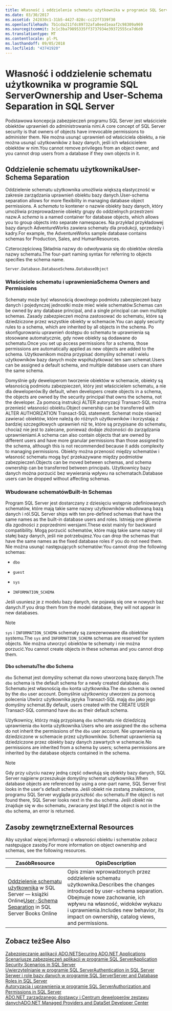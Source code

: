 ```yaml
---
title: Własność i oddzielenie schematu użytkownika w programie SQL Server
ms.date: 03/30/2017
ms.assetid: 242830c1-31b5-4427-828c-cc22ff339f30
ms.openlocfilehash: 7b1cda211fdc89732afa8eed1eaaf2c98309a969
ms.sourcegitcommit: 3c1c3ba79895335ff3737934e39372555ca7d6d0
ms.translationtype: MT
ms.contentlocale: pl-PL
ms.lasthandoff: 09/05/2018
ms.locfileid: "43741920"
---
```

# <a name="ownership-and-user-schema-separation-in-sql-server"></a><span data-ttu-id="b6fee-102">Własność i oddzielenie schematu użytkownika w programie SQL Server</span><span class="sxs-lookup"><span data-stu-id="b6fee-102">Ownership and User-Schema Separation in SQL Server</span></span>
<span data-ttu-id="b6fee-103">Podstawowa koncepcja zabezpieczeń programu SQL Server jest właściciele obiektów uprawnień do administrowania nimi.</span><span class="sxs-lookup"><span data-stu-id="b6fee-103">A core concept of SQL Server security is that owners of objects have irrevocable permissions to administer them.</span></span> <span data-ttu-id="b6fee-104">Nie można usunąć uprawnień od właściciela obiektu, a nie można usunąć użytkowników z bazy danych, jeśli ich właścicielem obiektów w nim.</span><span class="sxs-lookup"><span data-stu-id="b6fee-104">You cannot remove privileges from an object owner, and you cannot drop users from a database if they own objects in it.</span></span>  
  
## <a name="user-schema-separation"></a><span data-ttu-id="b6fee-105">Oddzielenie schematu użytkownika</span><span class="sxs-lookup"><span data-stu-id="b6fee-105">User-Schema Separation</span></span>  
 <span data-ttu-id="b6fee-106">Oddzielenie schematu użytkownika umożliwia większą elastyczność w zakresie zarządzania uprawnień obiektu bazy danych.</span><span class="sxs-lookup"><span data-stu-id="b6fee-106">User-schema separation allows for more flexibility in managing database object permissions.</span></span> <span data-ttu-id="b6fee-107">A *schematu* to kontener o nazwie obiekty bazy danych, który umożliwia przeprowadzenie obiekty grupy do oddzielnych przestrzeni nazw.</span><span class="sxs-lookup"><span data-stu-id="b6fee-107">A *schema* is a named container for database objects, which allows you to group objects into separate namespaces.</span></span> <span data-ttu-id="b6fee-108">Na przykład przykładowej bazy danych AdventureWorks zawiera schematy dla produkcji, sprzedaży i kadry.</span><span class="sxs-lookup"><span data-stu-id="b6fee-108">For example, the AdventureWorks sample database contains schemas for Production, Sales, and HumanResources.</span></span>  
  
 <span data-ttu-id="b6fee-109">Czteroczęściową Składnia nazwy do odwoływania się do obiektów określa nazwy schematu.</span><span class="sxs-lookup"><span data-stu-id="b6fee-109">The four-part naming syntax for referring to objects specifies the schema name.</span></span>  
  
```  
Server.Database.DatabaseSchema.DatabaseObject  
```  
  
### <a name="schema-owners-and-permissions"></a><span data-ttu-id="b6fee-110">Właściciele schematu i uprawnienia</span><span class="sxs-lookup"><span data-stu-id="b6fee-110">Schema Owners and Permissions</span></span>  
 <span data-ttu-id="b6fee-111">Schematy może być własnością dowolnego podmiotu zabezpieczeń bazy danych i pojedynczej jednostki może mieć wiele schematów.</span><span class="sxs-lookup"><span data-stu-id="b6fee-111">Schemas can be owned by any database principal, and a single principal can own multiple schemas.</span></span> <span data-ttu-id="b6fee-112">Zasady zabezpieczeń można zastosować do schematu, które są dziedziczone przez wszystkie obiekty w schemacie.</span><span class="sxs-lookup"><span data-stu-id="b6fee-112">You can apply security rules to a schema, which are inherited by all objects in the schema.</span></span> <span data-ttu-id="b6fee-113">Po skonfigurowaniu uprawnień dostępu do schematu te uprawnienia są stosowane automatycznie, gdy nowe obiekty są dodawane do schematu.</span><span class="sxs-lookup"><span data-stu-id="b6fee-113">Once you set up access permissions for a schema, those permissions are automatically applied as new objects are added to the schema.</span></span> <span data-ttu-id="b6fee-114">Użytkownikom można przypisać domyślny schemat i wielu użytkowników bazy danych może współużytkować ten sam schemat.</span><span class="sxs-lookup"><span data-stu-id="b6fee-114">Users can be assigned a default schema, and multiple database users can share the same schema.</span></span>  
  
 <span data-ttu-id="b6fee-115">Domyślnie gdy deweloperom tworzenie obiektów w schemacie, obiekty są własnością podmiotu zabezpieczeń, który jest właścicielem schematu, a nie dla deweloperów.</span><span class="sxs-lookup"><span data-stu-id="b6fee-115">By default, when developers create objects in a schema, the objects are owned by the security principal that owns the schema, not the developer.</span></span> <span data-ttu-id="b6fee-116">Za pomocą instrukcji ALTER autoryzacji Transact-SQL można przenieść własności obiektu.</span><span class="sxs-lookup"><span data-stu-id="b6fee-116">Object ownership can be transferred with ALTER AUTHORIZATION Transact-SQL statement.</span></span> <span data-ttu-id="b6fee-117">Schemat może również zawierać obiektów, które należą do różnych użytkowników i korzystają z bardziej szczegółowych uprawnień niż te, które są przypisane do schematu, chociaż nie jest to zalecane, ponieważ dodaje złożoności do zarządzania uprawnieniami.</span><span class="sxs-lookup"><span data-stu-id="b6fee-117">A schema can also contain objects that are owned by different users and have more granular permissions than those assigned to the schema, although this is not recommended because it adds complexity to managing permissions.</span></span> <span data-ttu-id="b6fee-118">Obiekty można przenosić między schematów i własność schematu mogą być przekazywane między podmiotów zabezpieczeń.</span><span class="sxs-lookup"><span data-stu-id="b6fee-118">Objects can be moved between schemas, and schema ownership can be transferred between principals.</span></span> <span data-ttu-id="b6fee-119">Użytkownicy bazy danych można porzucić bez wywierania wpływu na schematach.</span><span class="sxs-lookup"><span data-stu-id="b6fee-119">Database users can be dropped without affecting schemas.</span></span>  
  
### <a name="built-in-schemas"></a><span data-ttu-id="b6fee-120">Wbudowane schematów</span><span class="sxs-lookup"><span data-stu-id="b6fee-120">Built-In Schemas</span></span>  
 <span data-ttu-id="b6fee-121">Program SQL Server jest dostarczany z dziesięciu wstępnie zdefiniowanych schematów, które mają takie same nazwy użytkowników wbudowaną bazą danych i ról.</span><span class="sxs-lookup"><span data-stu-id="b6fee-121">SQL Server ships with ten pre-defined schemas that have the same names as the built-in database users and roles.</span></span> <span data-ttu-id="b6fee-122">Istnieją one głównie dla zgodności z poprzednimi wersjami.</span><span class="sxs-lookup"><span data-stu-id="b6fee-122">These exist mainly for backward compatibility.</span></span> <span data-ttu-id="b6fee-123">Mogą porzucić schematów, które mają takie same nazwy ról stałej bazy danych, jeśli nie potrzebujesz.</span><span class="sxs-lookup"><span data-stu-id="b6fee-123">You can drop the schemas that have the same names as the fixed database roles if you do not need them.</span></span> <span data-ttu-id="b6fee-124">Nie można usunąć następujących schematów:</span><span class="sxs-lookup"><span data-stu-id="b6fee-124">You cannot drop the following schemas:</span></span>  
  
-   `dbo`  
  
-   `guest`  
  
-   `sys`  
  
-   `INFORMATION_SCHEMA`  
  
 <span data-ttu-id="b6fee-125">Jeśli usuniesz je z modelu bazy danych, nie pojawią się one w nowych baz danych.</span><span class="sxs-lookup"><span data-stu-id="b6fee-125">If you drop them from the model database, they will not appear in new databases.</span></span>  
  
> [!NOTE]
>  <span data-ttu-id="b6fee-126">`sys` i `INFORMATION_SCHEMA` schematy są zarezerwowane dla obiektów systemu.</span><span class="sxs-lookup"><span data-stu-id="b6fee-126">The `sys` and `INFORMATION_SCHEMA` schemas are reserved for system objects.</span></span> <span data-ttu-id="b6fee-127">Nie można utworzyć obiektów te schematy i nie można porzucić.</span><span class="sxs-lookup"><span data-stu-id="b6fee-127">You cannot create objects in these schemas and you cannot drop them.</span></span>  
  
#### <a name="the-dbo-schema"></a><span data-ttu-id="b6fee-128">Dbo schematu</span><span class="sxs-lookup"><span data-stu-id="b6fee-128">The dbo Schema</span></span>  
 <span data-ttu-id="b6fee-129">`dbo` Schemat jest domyślny schemat dla nowo utworzoną bazę danych.</span><span class="sxs-lookup"><span data-stu-id="b6fee-129">The `dbo` schema is the default schema for a newly created database.</span></span> <span data-ttu-id="b6fee-130">`dbo` Schematu jest własnością `dbo` konta użytkownika.</span><span class="sxs-lookup"><span data-stu-id="b6fee-130">The `dbo` schema is owned by the `dbo` user account.</span></span> <span data-ttu-id="b6fee-131">Domyślnie użytkownicy utworzeni za pomocą polecenia Utwórz użytkownika języka Transact-SQL mają `dbo` jako jego domyślny schemat.</span><span class="sxs-lookup"><span data-stu-id="b6fee-131">By default, users created with the CREATE USER Transact-SQL command have `dbo` as their default schema.</span></span>  
  
 <span data-ttu-id="b6fee-132">Użytkownicy, którzy mają przypisaną `dbo` schematu nie dziedziczą uprawnienia `dbo` konta użytkownika.</span><span class="sxs-lookup"><span data-stu-id="b6fee-132">Users who are assigned the `dbo` schema do not inherit the permissions of the `dbo` user account.</span></span> <span data-ttu-id="b6fee-133">Nie uprawnienia są dziedziczone w schemacie przez użytkowników. Schemat uprawnienia są dziedziczone przez obiekty bazy danych zawartych w schemacie.</span><span class="sxs-lookup"><span data-stu-id="b6fee-133">No permissions are inherited from a schema by users; schema permissions are inherited by the database objects contained in the schema.</span></span>  
  
> [!NOTE]
>  <span data-ttu-id="b6fee-134">Gdy przy użyciu nazwy jedną część odwołują się obiekty bazy danych, SQL Server najpierw przeszukuje domyślny schemat użytkownika.</span><span class="sxs-lookup"><span data-stu-id="b6fee-134">When database objects are referenced by using a one-part name, SQL Server first looks in the user's default schema.</span></span> <span data-ttu-id="b6fee-135">Jeśli obiekt nie zostaną znalezione, programu SQL Server wygląda przyszłość `dbo` schematu.</span><span class="sxs-lookup"><span data-stu-id="b6fee-135">If the object is not found there, SQL Server looks next in the `dbo` schema.</span></span> <span data-ttu-id="b6fee-136">Jeśli obiekt nie znajduje się w `dbo` schematu, zwracany jest błąd.</span><span class="sxs-lookup"><span data-stu-id="b6fee-136">If the object is not in the `dbo` schema, an error is returned.</span></span>  
  
## <a name="external-resources"></a><span data-ttu-id="b6fee-137">Zasoby zewnętrzne</span><span class="sxs-lookup"><span data-stu-id="b6fee-137">External Resources</span></span>  
 <span data-ttu-id="b6fee-138">Aby uzyskać więcej informacji o własności obiektu i schematów zobacz następujące zasoby.</span><span class="sxs-lookup"><span data-stu-id="b6fee-138">For more information on object ownership and schemas, see the following resources.</span></span>  
  
|<span data-ttu-id="b6fee-139">Zasób</span><span class="sxs-lookup"><span data-stu-id="b6fee-139">Resource</span></span>|<span data-ttu-id="b6fee-140">Opis</span><span class="sxs-lookup"><span data-stu-id="b6fee-140">Description</span></span>|  
|--------------|-----------------|  
|<span data-ttu-id="b6fee-141">[Oddzielenie schematu użytkownika](https://msdn.microsoft.com/library/ms190387.aspx) w SQL Server — książki Online</span><span class="sxs-lookup"><span data-stu-id="b6fee-141">[User-Schema Separation](https://msdn.microsoft.com/library/ms190387.aspx) in SQL Server Books Online</span></span>|<span data-ttu-id="b6fee-142">Opis zmian wprowadzonych przez oddzielenie schematu użytkownika.</span><span class="sxs-lookup"><span data-stu-id="b6fee-142">Describes the changes introduced by user-schema separation.</span></span> <span data-ttu-id="b6fee-143">Obejmuje nowe zachowanie, ich wpływu na własność, widoków wykazu i uprawnienia.</span><span class="sxs-lookup"><span data-stu-id="b6fee-143">Includes new behavior, its impact on ownership, catalog views, and permissions.</span></span>|  
  
## <a name="see-also"></a><span data-ttu-id="b6fee-144">Zobacz też</span><span class="sxs-lookup"><span data-stu-id="b6fee-144">See Also</span></span>  
 [<span data-ttu-id="b6fee-145">Zabezpieczanie aplikacji ADO.NET</span><span class="sxs-lookup"><span data-stu-id="b6fee-145">Securing ADO.NET Applications</span></span>](../../../../../docs/framework/data/adonet/securing-ado-net-applications.md)  
 [<span data-ttu-id="b6fee-146">Scenariusze zabezpieczeń aplikacji w programie SQL Server</span><span class="sxs-lookup"><span data-stu-id="b6fee-146">Application Security Scenarios in SQL Server</span></span>](../../../../../docs/framework/data/adonet/sql/application-security-scenarios-in-sql-server.md)  
 [<span data-ttu-id="b6fee-147">Uwierzytelnianie w programie SQL Server</span><span class="sxs-lookup"><span data-stu-id="b6fee-147">Authentication in SQL Server</span></span>](../../../../../docs/framework/data/adonet/sql/authentication-in-sql-server.md)  
 [<span data-ttu-id="b6fee-148">Serwer i role bazy danych w programie SQL Server</span><span class="sxs-lookup"><span data-stu-id="b6fee-148">Server and Database Roles in SQL Server</span></span>](../../../../../docs/framework/data/adonet/sql/server-and-database-roles-in-sql-server.md)  
 [<span data-ttu-id="b6fee-149">Autoryzacja i uprawnienia w programie SQL Server</span><span class="sxs-lookup"><span data-stu-id="b6fee-149">Authorization and Permissions in SQL Server</span></span>](../../../../../docs/framework/data/adonet/sql/authorization-and-permissions-in-sql-server.md)  
 [<span data-ttu-id="b6fee-150">ADO.NET zarządzanego dostawcy i Centrum deweloperów zestawu danych</span><span class="sxs-lookup"><span data-stu-id="b6fee-150">ADO.NET Managed Providers and DataSet Developer Center</span></span>](https://go.microsoft.com/fwlink/?LinkId=217917)
